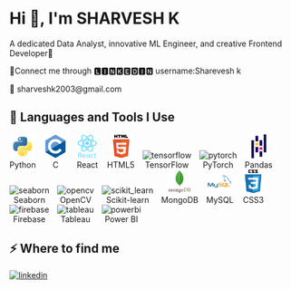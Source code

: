 <h1>Hi 👋, I'm SHARVESH K </h1>
<p>A dedicated Data Analyst, innovative ML Engineer, and creative Frontend Developer🚀 </p>
<p>📶Connect me through 🅻🅸🅽🅺🅴🅳🅸🅽 username:Sharevesh k</p>
<p>📩 sharveshk2003@gmail.com</p>

<h2>🚀 Languages and Tools I Use</h2>
<p>
<div style="display: inline-block; text-align: center; margin-right: 10px;">  <img src="https://raw.githubusercontent.com/devicons/devicon/master/icons/python/python-original.svg" alt="python" width="42" height="42" /><br>Python
</div>
<div style="display: inline-block; text-align: center; margin-right: 10px;">
<img src="https://raw.githubusercontent.com/devicons/devicon/master/icons/c/c-original.svg" alt="c" width="42" height="42" /><br>C
</div>
<div style="display: inline-block; text-align: center; margin-right: 10px;">
<img src="https://raw.githubusercontent.com/devicons/devicon/master/icons/react/react-original-wordmark.svg" alt="react" width="42" height="42" /><br>React
</div>
<div style="display: inline-block; text-align: center; margin-right: 10px;">
<img src="https://raw.githubusercontent.com/devicons/devicon/master/icons/html5/html5-original-wordmark.svg" alt="html5" width="42" height="42" /><br>HTML5
</div>
<div style="display: inline-block; text-align: center; margin-right: 10px;">
<img src="https://www.vectorlogo.zone/logos/tensorflow/tensorflow-icon.svg" alt="tensorflow" width="42" height="42" /><br>TensorFlow
</div>
<div style="display: inline-block; text-align: center; margin-right: 10px;">
<img src="https://www.vectorlogo.zone/logos/pytorch/pytorch-icon.svg" alt="pytorch" width="42" height="42" /><br>PyTorch
</div>
<div style="display: inline-block; text-align: center; margin-right: 10px;">
<img src="https://raw.githubusercontent.com/devicons/devicon/2ae2a900d2f041da66e950e4d48052658d850630/icons/pandas/pandas-original.svg" alt="pandas" width="42" height="42" /><br>Pandas
</div>
<div style="display: inline-block; text-align: center; margin-right: 10px;">
<img src="https://seaborn.pydata.org/_images/logo-mark-lightbg.svg" alt="seaborn" width="42" height="42" /><br>Seaborn
</div>
<div style="display: inline-block; text-align: center; margin-right: 10px;">
<img src="https://www.vectorlogo.zone/logos/opencv/opencv-icon.svg" alt="opencv" width="42" height="42" /><br>OpenCV
</div>
<div style="display: inline-block; text-align: center; margin-right: 10px;">
<img src="https://upload.wikimedia.org/wikipedia/commons/0/05/Scikit_learn_logo_small.svg" alt="scikit_learn" width="42" height="42" /><br>Scikit-learn
</div>
<div style="display: inline-block; text-align: center; margin-right: 10px;">
<img src="https://raw.githubusercontent.com/devicons/devicon/master/icons/mongodb/mongodb-original-wordmark.svg" alt="mongodb" width="42" height="42" /><br>MongoDB
</div>
<div style="display: inline-block; text-align: center; margin-right: 10px;">
<img src="https://raw.githubusercontent.com/devicons/devicon/master/icons/mysql/mysql-original-wordmark.svg" alt="mysql" width="42" height="42" /><br>MySQL
</div>
<div style="display: inline-block; text-align: center; margin-right: 10px;">
<img src="https://raw.githubusercontent.com/devicons/devicon/master/icons/css3/css3-original-wordmark.svg" alt="css3" width="42" height="42" /><br>CSS3
</div>
<div style="display: inline-block; text-align: center; margin-right: 10px;">
<img src="https://www.vectorlogo.zone/logos/firebase/firebase-icon.svg" alt="firebase" width="42" height="42" /><br>Firebase
</div>
<div style="display: inline-block; text-align: center; margin-right: 10px;">
<img src="https://www.tableau.com/sites/default/files/2022-11/Tableau_Logo.png" alt="tableau" width="42" height="42" /><br>Tableau
</div>
<div style="display: inline-block; text-align: center; margin-right: 10px;">
<img src="https://powerbi.microsoft.com/static/images/global/ms-symbol-microsoft-pbi.png" alt="powerbi" width="42" height="42" /><br>Power BI
</div>
</p>

<h2>⚡️ Where to find me</h2>
<p><a target="_blank" href="https://www.linkedin.com/in/SHARVESH K" style="display: inline-block;"><img src="https://img.shields.io/badge/linkedin-logo?style=for-the-badge&logo=linkedin&logoColor=white&color=#0a77b6" alt="linkedin" /></a></p>
